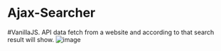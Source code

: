 # Ajax-Searcher
#VanillaJS. API data fetch from a website and according to that search result will show.
![image](https://user-images.githubusercontent.com/78221707/120538864-972aa600-c404-11eb-817a-03057a9469ae.png)
